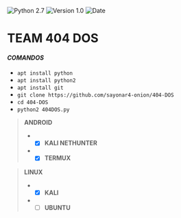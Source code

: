 ![[Python 2.7](https://github.com/sayonar4-onion)](http://img.shields.io/badge/python-2.7-blue.svg)
![[Version 1.0](https://github.com/sayonar4-onion)](http://img.shields.io/badge/version-v1.0-orange.svg)
![[Date](https://github.com/sayonar4-onion)](http://img.shields.io/badge/date-17/04/2022-yellow.svg)

# TEAM 404 DOS

#### *COMANDOS*  
 - `apt install python`
 - `apt install python2`
 - `apt install git`
 - `git clone https://github.com/sayonar4-onion/404-DOS`
 - `cd 404-DOS`
 - `python2 404DOS.py`  

> **ANDROID**
> - - [x] **KALI NETHUNTER**
> - - [x] **TERMUX**  

> **LINUX**
> - - [x] **KALI**
> - - [ ] **UBUNTU**
#


